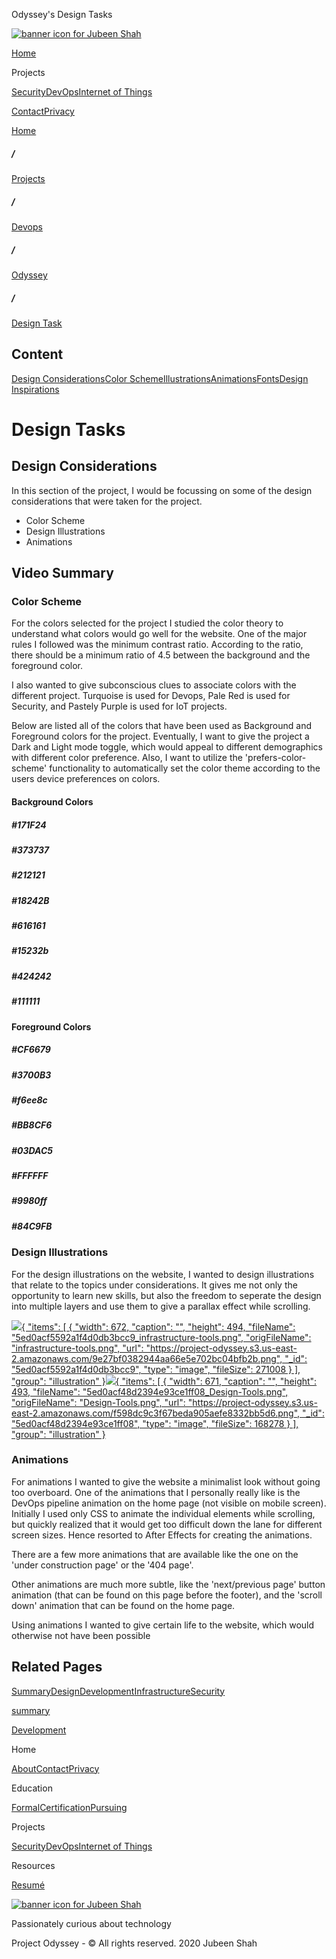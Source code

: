  Odyssey's Design Tasks        

[![banner icon for Jubeen Shah](https://project-odyssey.s3.us-east-2.amazonaws.com/d130db536435d20d7579fafb511ca245.svg)](../../../index.markdown)

[Home](../../../index.markdown)

Projects

[Security](../../../projects/security.markdown)[DevOps](../../../projects/devops.markdown)[Internet of Things](../../../projects/iot.markdown)

[Contact](mailto:jnshah2@ncsu.edu)[Privacy](../../../privacy.markdown)

[Home](../../../index.markdown)

##### /

[Projects](../../../projects.markdown)

##### /

[Devops](../../../projects/devops.markdown)

##### /

[Odyssey](../../../projects/devops/odyssey.markdown)

##### /

[Design Task](../../../projects/devops/odyssey/design.html)

Content
-------

[Design Considerations](#)[Color Scheme](#)[Illustrations](#)[Animations](#)[Fonts](#)[Design Inspirations](#)

Design Tasks
============

Design Considerations
---------------------

In this section of the project, I would be focussing on some of the design considerations that were taken for the project.

*   Color Scheme
*   Design Illustrations
*   Animations

Video Summary
-------------

### Color Scheme

  
For the colors selected for the project I studied the color theory to understand what colors would go well for the website. One of the major rules I followed was the minimum contrast ratio. According to the ratio, there should be a minimum ratio of 4.5 between the background and the foreground color.  
  
I also wanted to give subconscious clues to associate colors with the different project. Turquoise is used for Devops, Pale Red is used for Security, and Pastely Purple is used for IoT projects.  
  
Below are listed all of the colors that have been used as Background and Foreground colors for the project. Eventually, I want to give the project a Dark and Light mode toggle, which would appeal to different demographics with different color preference. Also, I want to utilize the 'prefers-color-scheme' functionality to automatically set the color theme according to the users device preferences on colors.  

#### Background Colors

##### #171F24

##### #373737

##### #212121

##### #18242B

##### #616161

##### #15232b

##### #424242

##### #111111

#### Foreground Colors

##### #CF6679

##### #3700B3

##### #f6ee8c

##### #BB8CF6

##### #03DAC5

##### #FFFFFF

##### #9980ff

##### #84C9FB

### Design Illustrations

For the design illustrations on the website, I wanted to design illustrations that relate to the topics under considerations. It gives me not only the opportunity to learn new skills, but also the freedom to seperate the design into multiple layers and use them to give a parallax effect while scrolling.

[![](https://project-odyssey.s3.us-east-2.amazonaws.com/9e27bf0382944aa66e5e702bc04bfb2b.png){ "items": \[ { "width": 672, "caption": "", "height": 494, "fileName": "5ed0acf5592a1f4d0db3bcc9\_infrastructure-tools.png", "origFileName": "infrastructure-tools.png", "url": "https://project-odyssey.s3.us-east-2.amazonaws.com/9e27bf0382944aa66e5e702bc04bfb2b.png", "\_id": "5ed0acf5592a1f4d0db3bcc9", "type": "image", "fileSize": 271008 } \], "group": "illustration" }](#)[![](https://project-odyssey.s3.us-east-2.amazonaws.com/f598dc9c3f67beda905aefe8332bb5d6.png){ "items": \[ { "width": 671, "caption": "", "height": 493, "fileName": "5ed0acf48d2394e93ce1ff08\_Design-Tools.png", "origFileName": "Design-Tools.png", "url": "https://project-odyssey.s3.us-east-2.amazonaws.com/f598dc9c3f67beda905aefe8332bb5d6.png", "\_id": "5ed0acf48d2394e93ce1ff08", "type": "image", "fileSize": 168278 } \], "group": "illustration" }](#)

### Animations

For animations I wanted to give the website a minimalist look without going too overboard. One of the animations that I personally really like is the DevOps pipeline animation on the home page (not visible on mobile screen). Initially I used only CSS to animate the individual elements while scrolling, but quickly realized that it would get too difficult down the lane for different screen sizes. Hence resorted to After Effects for creating the animations.  
  
There are a few more animations that are available like the one on the 'under construction page' or the '404 page'.  

Other animations are much more subtle, like the 'next/previous page' button animation (that can be found on this page before the footer), and the 'scroll down' animation that can be found on the home page.

Using animations I wanted to give certain life to the website, which would otherwise not have been possible

Related Pages
-------------

[Summary](../../../projects/devops/odyssey.markdown)[Design](../../../projects/devops/odyssey/design.html)[Development](../../../construction-page.html)[Infrastructure](../../../construction-page.html)[Security](../../../construction-page.html)

[summary](../../../projects/devops/odyssey.markdown)

[Development](../../../projects.markdown)

Home

[About](../../../index.markdown)[Contact](mailto:jnshah2@ncsu.edu)[Privacy](../../../privacy.markdown)

Education

[Formal](../../../education/formal.markdown)[Certification](../../../education/certifications.markdown)[Pursuing](../../../education/pursuing.markdown)

Projects

[Security](../../../projects/security.markdown)[DevOps](../../../projects/devops.markdown)[Internet of Things](../../../projects/iot.markdown)

Resources

[Resumé](https://project-odyssey.s3.us-east-2.amazonaws.com/Odyssey-Resources/Resume/JubeenShah-Resume.pdf)

[![banner icon for Jubeen Shah](https://project-odyssey.s3.us-east-2.amazonaws.com/d130db536435d20d7579fafb511ca245.svg)](../../../index.markdown)

Passionately curious about technology

Project Odyssey - © All rights reserved. 2020 Jubeen Shah